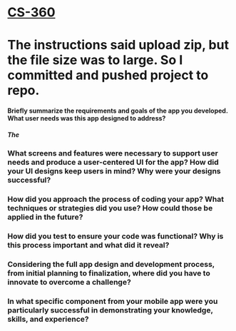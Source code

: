 # <u>CS-360</u>
# The instructions said upload zip, but the file size was to large. So I committed and pushed project to repo.

#### Briefly summarize the requirements and goals of the app you developed. What user needs was this app designed to address?
##### The
### What screens and features were necessary to support user needs and produce a user-centered UI for the app? How did your UI designs keep users in mind? Why were your designs successful?
### How did you approach the process of coding your app? What techniques or strategies did you use? How could those be applied in the future?
### How did you test to ensure your code was functional? Why is this process important and what did it reveal?
### Considering the full app design and development process, from initial planning to finalization, where did you have to innovate to overcome a challenge?
### In what specific component from your mobile app were you particularly successful in demonstrating your knowledge, skills, and experience?

